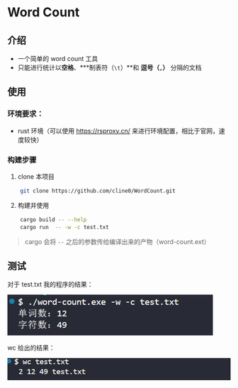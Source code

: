 # Word Count
## 介绍
- 一个简单的 word count 工具
- 只能进行统计以**空格**、***制表符（`\t`）**和 **逗号（`,`）** 分隔的文档
## 使用
### 环境要求：
- rust 环境（可以使用 https://rsproxy.cn/ 来进行环境配置，相比于官网，速度较快）
### 构建步骤
1. clone 本项目
```bash
    git clone https://github.com/cline0/WordCount.git
```
2. 构建并使用
```bash
    cargo build -- --help
    cargo run  -- -w -c test.txt
```
> cargo 会将 `--` 之后的参数传给编译出来的产物（word-count.ext）
## 测试
对于 test.txt 我的程序的结果：

![ ](./images/word-count-test.png)

wc 给出的结果：

![ ](./images/wc-test.png)